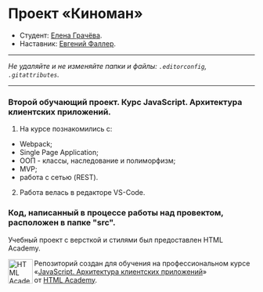 # Проект «Киноман»

* Студент: [Елена Грачёва](https://up.htmlacademy.ru/ecmascript/16/user/1688639).
* Наставник: [Евгений Фаллер](https://htmlacademy.ru/profile/id505933).

---

_Не удаляйте и не изменяйте папки и файлы:_
_`.editorconfig`, `.gitattributes`._

---

### Второй обучающий проект. Курс JavaScript. Архитектура клиентских приложений.

1. На курсе познакомились с:
- Webpack;
- Single Page Application;
- ООП - классы, наследование и полиморфизм;
- MVP;
- работа с сетью (REST).

2. Работа велась в редакторе VS-Code.

### Код, написанный в процессе работы над провектом, расположен в папке "src".

Учебный проект с версткой и стилями был предоставлен HTML Academy.

<a href="https://htmlacademy.ru/intensive/ecmascript"><img align="left" width="50" height="50" title="HTML Academy" src="https://up.htmlacademy.ru/static/img/intensive/ecmascript/logo-for-github.svg"></a>

Репозиторий создан для обучения на профессиональном курсе «[JavaScript. Архитектура клиентских приложений](https://htmlacademy.ru/intensive/ecmascript)» от [HTML Academy](https://htmlacademy.ru).

[check-image]: https://github.com/htmlacademy-ecmascript/1688639-cinemaddict-16/workflows/Project%20check/badge.svg?branch=master
[check-url]: https://github.com/htmlacademy-ecmascript/1688639-cinemaddict-16/actions
